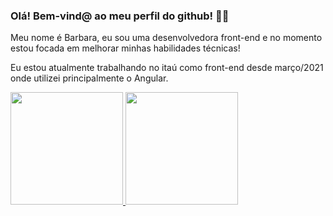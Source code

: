 ### Olá! Bem-vind@ ao meu perfil do github! 👋✨

Meu nome é Barbara, eu sou uma desenvolvedora front-end e no momento estou focada em melhorar minhas habilidades técnicas! 

Eu estou atualmente trabalhando no itaú como front-end desde março/2021 onde utilizei principalmente o Angular.

<div>
<a href="https://github.com/barbaraNegosseki">
<img loading="lazy" height="180em" src="https://github-readme-stats.vercel.app/api/top-langs/?username=barbaraNegosseki&layout=compact&langs_count=7&theme=dracula"/>
<img loading="lazy" height="180em" src="https://github-readme-stats.vercel.app/api?username=barbaraNegosseki&show_icons=true&theme=dracula&include_all_commits=true&count_private=true"/>
</div>
